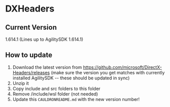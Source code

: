# DXHeaders

## Current Version
1.614.1 (Lines up to AgilitySDK 1.614.1)

## How to update
1. Download the latest version from https://github.com/microsoft/DirectX-Headers/releases (make sure the version you get matches with currently installed AgilitySDK -- these should be updated in sync)
1. Unzip it
1. Copy include and src folders to this folder
1. Remove /include/wsl folder (not needed)
1. Update this `CAULDRONREADME.md` with the new version number!
